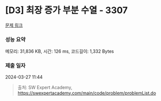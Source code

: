 # [D3] 최장 증가 부분 수열 - 3307 

[문제 링크](https://swexpertacademy.com/main/code/problem/problemDetail.do?contestProbId=AWBOKg-a6l0DFAWr) 

### 성능 요약

메모리: 31,836 KB, 시간: 126 ms, 코드길이: 1,332 Bytes

### 제출 일자

2024-03-27 11:44



> 출처: SW Expert Academy, https://swexpertacademy.com/main/code/problem/problemList.do